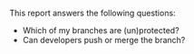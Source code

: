 This report answers the following questions:

- Which of my branches are (un)protected?
- Can developers push or merge the branch? 